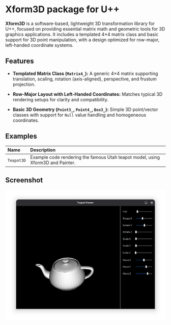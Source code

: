 # Xform3D package for U++

**Xform3D** is a software-based, lightweight 3D transformation library for U++, focused on providing essential matrix math and geometric tools for 3D graphics applications. It includes a templated 4×4 matrix class and basic support for 3D point manipulation, with a design optimized for row-major, left-handed coordinate systems.

## Features

- **Templated Matrix Class (`Matrix4_`):**    A generic 4×4 matrix supporting translation, scaling, rotation (axis-aligned), perspective, and frustum projection.

- **Row-Major Layout with Left-Handed Coordinates:** Matches typical 3D rendering setups for clarity and compatibility.

- **Basic 3D Geometry (`Point3_`, `Point4_`, `Box3_`):** Simple 3D point/vector classes with support for `Null` value handling and homogeneous coordinates.

## Examples

| **Name**         | **Description**                                                                  |
|:-----------------|:---------------------------------------------------------------------------------|
| `Teapot3D`       |  Example code rendering the famous Utah teapot model, using Xform3D and Painter. |


## Screenshot

![Teapot3D](examples/Teapot3D/teapot.png)

